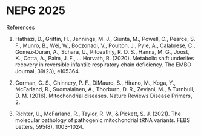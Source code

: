 # NEPG 2025
<u>References</u>
1. Hathazi, D., Griffin, H., Jennings, M. J., Giunta, M., Powell, C., Pearce, S. F., Munro, B., Wei,
W., Boczonadi, V., Poulton, J., Pyle, A., Calabrese, C., Gomez‐Duran, A., Schara, U., Pitceathly, R. D. S., Hanna, M. G., Joost, K., Cotta, A., Paim, J. F., ... Horvath, R. (2020). Metabolic shift underlies recovery in reversible infantile respiratory chain deficiency. The EMBO Journal, 39(23), e105364.

2. Gorman, G. S., Chinnery, P. F., DiMauro, S., Hirano, M., Koga, Y., McFarland, R., Suomalainen, A., Thorburn, D. R., Zeviani, M., & Turnbull, D. M. (2016). Mitochondrial diseases. Nature Reviews Disease Primers, 2.

3. Richter, U., McFarland, R., Taylor, R. W., & Pickett, S. J. (2021). The molecular pathology of pathogenic mitochondrial tRNA variants. FEBS Letters, 595(8), 1003–1024.
